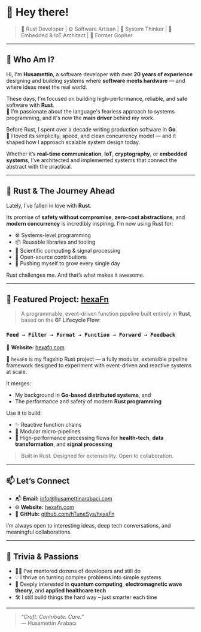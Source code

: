 # 👋 Hey there!

> 🦀 Rust Developer | ⚙️ Software Artisan | 🧠 System Thinker | 🔌 Embedded & IoT Architect | 🐹 Former Gopher

---

## 🧬 Who Am I?

Hi, I'm **Husamettin**, a software developer with over **20 years of experience** designing and building systems where **software meets hardware** — and where ideas meet the real world.

These days, I'm focused on building high-performance, reliable, and safe software with **Rust**.  
🦀 I’m passionate about the language's fearless approach to systems programming, and it's now the **main driver** behind my work.

Before Rust, I spent over a decade writing production software in **Go**.  
🐹 I loved its simplicity, speed, and clean concurrency model — and it shaped how I approach scalable system design today.

Whether it’s **real-time communication**, **IoT**, **cryptography**, or **embedded systems**, I’ve architected and implemented systems that connect the abstract with the practical.

---

## 🦀 Rust & The Journey Ahead

Lately, I’ve fallen in love with **Rust**.

Its promise of **safety without compromise**, **zero-cost abstractions**, and **modern concurrency** is incredibly inspiring. I’m now using Rust for:

- ⚙️ Systems-level programming
- 📦 Reusable libraries and tooling
- 🧪 Scientific computing & signal processing
- 🤝 Open-source contributions
- 🧠 Pushing myself to grow every single day

Rust challenges me. And that’s what makes it awesome.

---

## 🚧 Featured Project: [hexaFn](https://github.com/hTuneSys/hexaFn)

> A programmable, event-driven function pipeline built entirely in **Rust**, based on the **6F Lifecycle Flow**:

### `Feed → Filter → Format → Function → Forward → Feedback`

🔗 **Website:** [hexafn.com](https://hexafn.com)

🧠 `hexaFn` is my flagship Rust project — a fully modular, extensible pipeline framework designed to experiment with event-driven and reactive systems at scale.

It merges:
- My background in **Go-based distributed systems**, and
- The performance and safety of modern **Rust programming**

Use it to build:
- ✨ Reactive function chains
- 🧩 Modular micro-pipelines
- 🔬 High-performance processing flows for **health-tech**, **data transformation**, and **signal processing**

> Built in Rust. Designed for extensibility. Open to collaboration.

---

## 📫 Let’s Connect

- 📬 **Email:** [info@husamettinarabaci.com](mailto:info@husamettinarabaci.com)  
- 🌐 **Website:** [hexafn.com](https://hexafn.com)  
- 🧰 **GitHub:** [github.com/hTuneSys/hexaFn](https://github.com/hTuneSys/hexaFn)

I’m always open to interesting ideas, deep tech conversations, and meaningful collaborations.

---

## 🧠 Trivia & Passions

- 🧑‍🏫 I’ve mentored dozens of developers and still do
- 💡 I thrive on turning complex problems into simple systems
- 🔬 Deeply interested in **quantum computing**, **electromagnetic wave theory**, and **applied healthcare tech**
- 🛠 I still build things the hard way – just smarter each time

---

> _“Craft. Contribute. Care.”_  
> — Husamettin Arabacı
